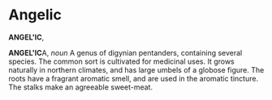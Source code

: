 # Angelic

**ANGEL'IC**,

**ANGEL'IC**A, _noun_ A genus of digynian pentanders, containing several species. The common sort is cultivated for medicinal uses. It grows naturally in northern climates, and has large umbels of a globose figure. The roots have a fragrant aromatic smell, and are used in the aromatic tincture. The stalks make an agreeable sweet-meat.